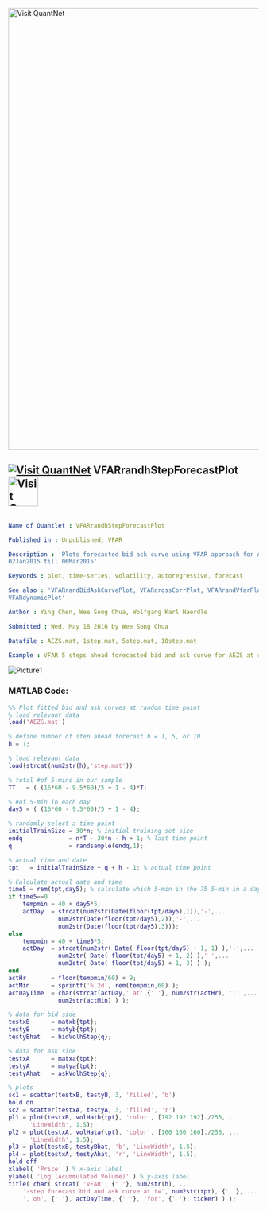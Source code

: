 
[<img src="https://github.com/QuantLet/Styleguide-and-FAQ/blob/master/pictures/banner.png" width="888" alt="Visit QuantNet">](http://quantlet.de/)

## [<img src="https://github.com/QuantLet/Styleguide-and-FAQ/blob/master/pictures/qloqo.png" alt="Visit QuantNet">](http://quantlet.de/) **VFARrandhStepForecastPlot** [<img src="https://github.com/QuantLet/Styleguide-and-FAQ/blob/master/pictures/QN2.png" width="60" alt="Visit QuantNet 2.0">](http://quantlet.de/)

```yaml

Name of Quantlet : VFARrandhStepForecastPlot

Published in : Unpublished; VFAR

Description : 'Plots forecasted bid ask curve using VFAR approach for AEZS with LOB data from
02Jan2015 till 06Mar2015'

Keywords : plot, time-series, volatility, autoregressive, forecast

See also : 'VFARrandBidAskCurvePlot, VFARcrossCorrPlot, VFARrandVfarPlot, VFARqqPlot,
VFARdynamicPlot'

Author : Ying Chen, Wee Song Chua, Wolfgang Karl Haerdle

Submitted : Wed, May 18 2016 by Wee Song Chua

Datafile : AEZS.mat, 1step.mat, 5step.mat, 10step.mat

Example : VFAR 5 steps ahead forecasted bid and ask curve for AEZS at random time point

```

![Picture1](VFARrandhStepForecastPlot_m.png)


### MATLAB Code:
```matlab
%% Plot fitted bid and ask curves at random time point
% load relevant data
load('AEZS.mat')

% define number of step ahead forecast h = 1, 5, or 10
h = 1;

% load relevant data
load(strcat(num2str(h),'step.mat'))

% total #of 5-mins in our sample
TT   = ( (16*60 - 9.5*60)/5 + 1 - 4)*T;

% #of 5-min in each day
day5 = ( (16*60 - 9.5*60)/5 + 1 - 4); 

% randomly select a time point
initialTrainSize = 30*n; % initial training set size
endq             = n*T - 30*n - h + 1; % last time point
q                = randsample(endq,1);

% actual time and date
tpt   = initialTrainSize + q + h - 1; % actual time point

% Calculate actual date and time
time5 = rem(tpt,day5); % calculate which 5-min in the 75 5-min in a day
if time5==0
    tempmin = 40 + day5*5;
    actDay  = strcat(num2str(Date(floor(tpt/day5),1)),'-',...
              num2str(Date(floor(tpt/day5),2)),'-',...
              num2str(Date(floor(tpt/day5),3)));
else
    tempmin = 40 + time5*5;
    actDay  = strcat(num2str( Date( floor(tpt/day5) + 1, 1) ),'-',...
              num2str( Date( floor(tpt/day5) + 1, 2) ),'-',...
              num2str( Date( floor(tpt/day5) + 1, 3) ) );
end
actHr       = floor(tempmin/60) + 9;
actMin      = sprintf('%.2d', rem(tempmin,60) );
actDayTime  = char(strcat(actDay,' at',{' '}, num2str(actHr), ':' ,...
              num2str(actMin) ) );

% data for bid side
testxB      = matxb{tpt};
testyB      = matyb{tpt};
testyBhat   = bidVolhStep{q};

% data for ask side
testxA      = matxa{tpt};
testyA      = matya{tpt};
testyAhat   = askVolhStep{q};

% plots
sc1 = scatter(testxB, testyB, 3, 'filled', 'b')
hold on
sc2 = scatter(testxA, testyA, 3, 'filled', 'r')
pl1 = plot(testxB, volHatb{tpt}, 'color', [192 192 192]./255, ...
      'LineWidth', 1.5);
pl2 = plot(testxA, volHata{tpt}, 'color', [160 160 160]./255, ...
      'LineWidth', 1.5);
pl3 = plot(testxB, testyBhat, 'b', 'LineWidth', 1.5);
pl4 = plot(testxA, testyAhat, 'r', 'LineWidth', 1.5);
hold off
xlabel( 'Price' ) % x-axis label
ylabel( 'Log (Acummulated Volume)' ) % y-axis label
title( char( strcat( 'VFAR', {' '}, num2str(h), ...
    '-step forecast bid and ask curve at t=', num2str(tpt), {' '}, ...
    ', on', {' '}, actDayTime, {' '}, 'for', {' '}, ticker) ) );
```

